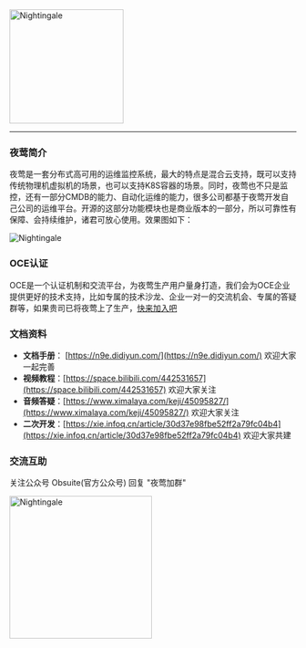<img src="https://s3-gz01.didistatic.com/n9e-pub/logo/nightingale-logo.png" width="200" alt="Nightingale"/>

---

### 夜莺简介


夜莺是一套分布式高可用的运维监控系统，最大的特点是混合云支持，既可以支持传统物理机虚拟机的场景，也可以支持K8S容器的场景。同时，夜莺也不只是监控，还有一部分CMDB的能力、自动化运维的能力，很多公司都基于夜莺开发自己公司的运维平台。开源的这部分功能模块也是商业版本的一部分，所以可靠性有保障、会持续维护，诸君可放心使用。效果图如下：

![Nightingale](https://s3-gz01.didistatic.com/n9e-pub/image/snapshot/n9e-screen.png)

### OCE认证

OCE是一个认证机制和交流平台，为夜莺生产用户量身打造，我们会为OCE企业提供更好的技术支持，比如专属的技术沙龙、企业一对一的交流机会、专属的答疑群等，如果贵司已将夜莺上了生产，[快来加入吧](https://v.didi.cn/qAA1kY)

### 文档资料

- **文档手册**： [https://n9e.didiyun.com/](https://n9e.didiyun.com/) 欢迎大家一起完善
- **视频教程**：[https://space.bilibili.com/442531657](https://space.bilibili.com/442531657) 欢迎大家关注
- **音频答疑**：[https://www.ximalaya.com/keji/45095827/](https://www.ximalaya.com/keji/45095827/) 欢迎大家关注
- **二次开发**：[https://xie.infoq.cn/article/30d37e98fbe52ff2a79fc04b4](https://xie.infoq.cn/article/30d37e98fbe52ff2a79fc04b4) 欢迎大家共建

### 交流互助

关注公众号 Obsuite(官方公众号) 回复 "夜莺加群"

<img src="https://s3-gz01.didistatic.com/n9e-pub/image/qrcode_obsuite.jpg" width="250" alt="Nightingale"/>
